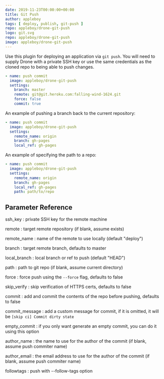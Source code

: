 ```yaml
---
date: 2019-11-23T00:00:00+00:00
title: Git Push
author: appleboy
tags: [ deploy, publish, git-push ]
repo: appleboy/drone-git-push
logo: git.svg
repo: appleboy/drone-git-push
image: appleboy/drone-git-push
---
```


Use this plugin for deploying an application via `git push`. You will need to
supply Drone with a private SSH key or use the same credentials as the cloned
repo to being able to push changes.

```yaml
- name: push commit
  image: appleboy/drone-git-push
  settings:
    branch: master
    remote: git@git.heroku.com:falling-wind-1624.git
    force: false
    commit: true
```

An example of pushing a branch back to the current repository:

```yaml
- name: push commit
  image: appleboy/drone-git-push
  settings:
    remote_name: origin
    branch: gh-pages
    local_ref: gh-pages
```

An example of specifying the path to a repo:

```yaml
- name: push commit
  image: appleboy/drone-git-push
  settings:
    remote_name: origin
    branch: gh-pages
    local_ref: gh-pages
    path: path/to/repo
```

## Parameter Reference

ssh_key
: private SSH key for the remote machine

remote
: target remote repository (if blank, assume exists)

remote_name
: name of the remote to use locally (default "deploy")

branch
: target remote branch, defaults to master

local_branch
: local branch or ref to push (default "HEAD")

path
: path to git repo (if blank, assume current directory)

force
: force push using the `--force` flag, defaults to false

skip_verify
: skip verification of HTTPS certs, defaults to false

commit
: add and commit the contents of the repo before pushing, defaults to false

commit_message
: add a custom message for commit, if it is omitted, it will be `[skip ci] Commit dirty state`

empty_commit
: if you only want generate an empty commit, you can do it using this option

author_name
: the name to use for the author of the commit (if blank, assume push commiter name)

author_email
: the email address to use for the author of the commit (if blank, assume push commiter name)

followtags
: push with --follow-tags option